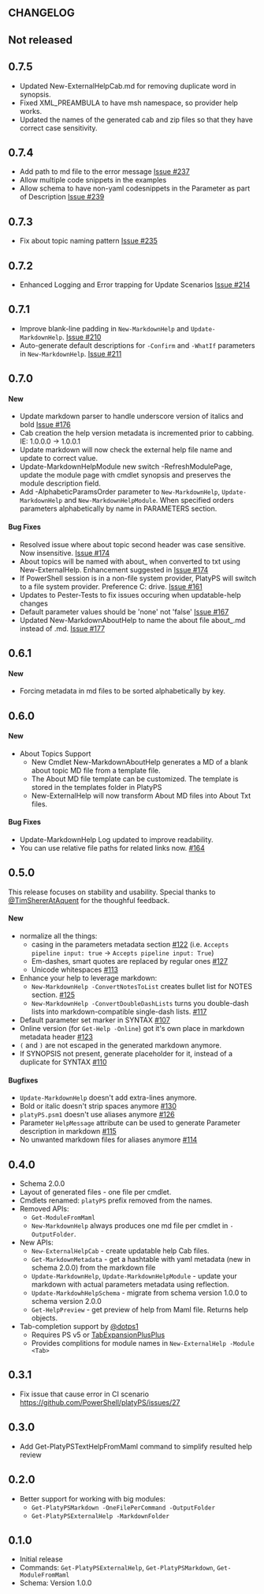CHANGELOG
-------------

## Not released

## 0.7.5

* Updated New-ExternalHelpCab.md for removing duplicate word in synopsis.
* Fixed XML_PREAMBULA to have msh namespace, so provider help works.
* Updated the names of the generated cab and zip files so that they have correct case sensitivity. 

## 0.7.4

* Add path to md file to the error message [Issue #237](https://github.com/PowerShell/platyPS/issues/237)
* Allow multiple code snippets in the examples
* Allow schema to have non-yaml codesnippets in the Parameter as part of Description [Issue #239](https://github.com/PowerShell/platyPS/issues/239)

## 0.7.3

* Fix about topic naming pattern [Issue #235](https://github.com/PowerShell/platyPS/issues/235)

## 0.7.2

* Enhanced Logging and Error trapping for Update Scenarios [Issue #214](https://github.com/PowerShell/platyPS/issues/214)

## 0.7.1

* Improve blank-line padding in `New-MarkdownHelp` and `Update-MarkdownHelp`. [Issue #210](https://github.com/PowerShell/platyPS/issues/210)
* Auto-generate default descriptions for `-Confirm` and `-WhatIf` parameters in `New-MarkdownHelp`. [Issue #211](https://github.com/PowerShell/platyPS/issues/211)

## 0.7.0

#### New
* Update markdown parser to handle underscore version of italics and bold [Issue #176](https://github.com/PowerShell/platyPS/issues/176)
* Cab creation the help version metadata is incremented prior to cabbing. IE: 1.0.0.0 -> 1.0.0.1
* Update markdown will now check the external help file name and update to correct value.
* Update-MarkdownHelpModule new switch -RefreshModulePage, update the module page with cmdlet synopsis and preserves the module description field.
* Add -AlphabeticParamsOrder parameter to `New-MarkdownHelp`, `Update-MarkdownHelp` and `New-MarkdownHelpModule`.
  When specified orders parameters alphabetically by name in PARAMETERS section.

#### Bug Fixes
* Resolved issue where about topic second header was case sensitive. Now insensitive. [Issue #174](https://github.com/PowerShell/platyPS/issues/174)
* About topics will be named with about_<Topic Name> when converted to txt using New-ExternalHelp. Enhancement suggested in [Issue #174](https://github.com/PowerShell/platyPS/issues/174)
* If PowerShell session is in a non-file system provider, PlatyPS will switch to a file system provider. Preference C: drive. [Issue #161](https://github.com/PowerShell/platyPS/issues/161)
* Updates to Pester-Tests to fix issues occuring when updatable-help changes
* Default parameter values should be 'none' not 'false' [Issue #167](https://github.com/PowerShell/platyPS/issues/167)
* Updated New-MarkdownAboutHelp to name the about file about_<AboutTopicName>.md instead of <AboutTopicName>.md. [Issue #177](https://github.com/PowerShell/PlatyPS/issues/177)

## 0.6.1

#### New
* Forcing metadata in md files to be sorted alphabetically by key.

## 0.6.0

#### New
* About Topics Support
  - New Cmdlet New-MarkdownAboutHelp generates a MD of a blank about topic MD file from a template file.
  - The About MD file template can be customized. The template is stored in the templates folder in PlatyPS
  - New-ExternalHelp will now transform About MD files into About Txt files.

#### Bug Fixes
* Update-MarkdownHelp Log updated to improve readability.
* You can use relative file paths for related links now. [#164](https://github.com/PowerShell/platyPS/issues/164)

## 0.5.0

This release focuses on stability and usability.
Special thanks to [@TimShererAtAquent](https://github.com/TimShererAtAquent) for the thoughful feedback.

#### New
* normalize all the things:
  - casing in the parameters metadata section [#122](https://github.com/PowerShell/platyPS/issues/122)
    (i.e. `Accepts pipeline input: true` -> `Accepts pipeline input: True`)
  - Em-dashes, smart quotes are replaced by regular ones [#127](https://github.com/PowerShell/platyPS/issues/127)
  - Unicode whitespaces [#113](https://github.com/PowerShell/platyPS/issues/113)
* Enhance your help to leverage markdown:
  - `New-MarkdownHelp -ConvertNotesToList` creates bullet list for NOTES section. [#125](https://github.com/PowerShell/platyPS/issues/125)
  - `New-MarkdownHelp -ConvertDoubleDashLists` turns you double-dash lists into markdown-compatible single-dash lists. [#117](https://github.com/PowerShell/platyPS/issues/117)
* Default parameter set marker in SYNTAX [#107](https://github.com/PowerShell/platyPS/issues/107)
* Online version (for `Get-Help -Online`) got it's own place in markdown metadata header [#123](https://github.com/PowerShell/platyPS/issues/123)
* `(` and `)` are not escaped in the generated markdown anymore.
* If SYNOPSIS not present, generate placeholder for it, instead of a duplicate for SYNTAX [#110](https://github.com/PowerShell/platyPS/issues/110)

#### Bugfixes

* `Update-MarkdownHelp` doesn't add extra-lines anymore.
* Bold or italic doesn't strip spaces anymore [#130](https://github.com/PowerShell/platyPS/issues/130)
* `platyPS.psm1` doesn't use aliases anymore [#126](https://github.com/PowerShell/platyPS/issues/126)
* Parameter `HelpMessage` attribute can be used to generate Parameter description in markdown [#115](https://github.com/PowerShell/platyPS/issues/115)
* No unwanted markdown files for aliases anymore [#114](https://github.com/PowerShell/platyPS/issues/114)

## 0.4.0

*   Schema 2.0.0
*   Layout of generated files - one file per cmdlet.
*   Cmdlets renamed: `platyPS` prefix removed from the names.
*   Removed APIs:
    -   `Get-ModuleFromMaml`
    -   `New-MarkdownHelp` always produces one md file per cmdlet in `-OutputFolder`.
*   New APIs:    
    -   `New-ExternalHelpCab` - create updatable help Cab files.
    -   `Get-MarkdownMetadata` - get a hashtable with yaml metadata (new in schema 2.0.0) from the markdown file
    -   `Update-MarkdownHelp`, `Update-MarkdownHelpModule` - update your markdown with actual parameters metadata using reflection. 
    -   `Update-MarkdowhHelpSchema` - migrate from schema version 1.0.0 to schema version 2.0.0
    -   `Get-HelpPreview` - get preview of help from Maml file. Returns help objects.
*   Tab-completion support by [@dotps1](https://github.com/dotps1)
    -    Requires PS v5 or [TabExpansionPlusPlus](https://github.com/lzybkr/TabExpansionPlusPlus)
    -    Provides complitions for module names in `New-ExternalHelp -Module <Tab>`

## 0.3.1

*   Fix issue that cause error in CI scenario https://github.com/PowerShell/platyPS/issues/27

## 0.3.0

*   Add Get-PlatyPSTextHelpFromMaml command to simplify resulted help review

## 0.2.0

*   Better support for working with big modules:
    *   `Get-PlatyPSMarkdown -OneFilePerCommand -OutputFolder`
    *   `Get-PlatyPSExternalHelp -MarkdownFolder`

## 0.1.0

*   Initial release
*   Commands: `Get-PlatyPSExternalHelp`, `Get-PlatyPSMarkdown`, `Get-ModuleFromMaml`
*   Schema: Version 1.0.0
